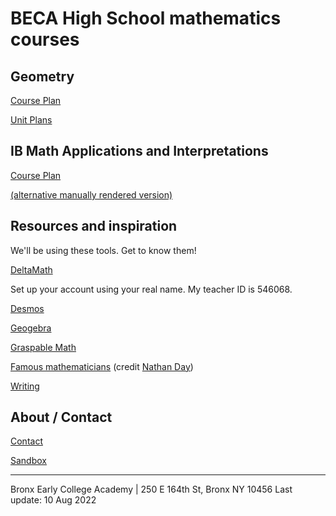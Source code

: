 
# BECA High School mathematics courses

## Geometry

[Course Plan](https://raw.githubusercontent.com/chrishuson/course-files/master/Geom2023/Plan-Geom2022-23.pdf)

[Unit Plans](https://raw.githubusercontent.com/chrishuson/course-files/master/Geom2023/Plan-Geom-Units.pdf)

## IB Math Applications and Interpretations

[Course Plan](Plan_IB-2022-23) 

[(alternative manually rendered version)](Plan_IB-flat)

## Resources and inspiration
We'll be using these tools. Get to know them!

[DeltaMath](https://www.deltamath.com)

Set up your account using your real name. My teacher ID is 546068.

[Desmos](https://www.desmos.com/calculator)

[Geogebra](https://www.geogebra.org/geometry)

[Graspable Math](https://graspablemath.com/canvas)

[Famous mathematicians](MathematiciansoftheWorld_NathanDay.pdf)
(credit [Nathan Day](https://mrdaymaths.com/blog/category/displays/))

[Writing](Written-work)

## About / Contact
[Contact](Contact)

[Sandbox](sandbox)

-------
Bronx Early College Academy | 250 E 164th St, Bronx NY 10456
Last update: 10 Aug 2022